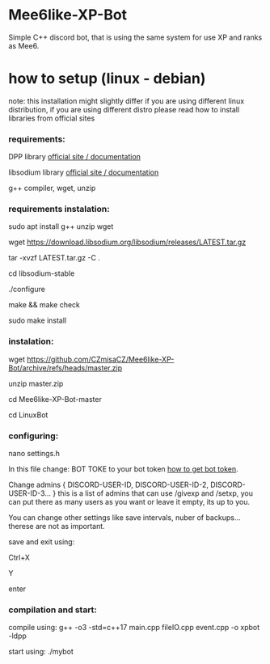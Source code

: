 # Mee6like-XP-Bot
Simple C++ discord bot, that is using the same system for use XP and ranks as Mee6.

# how to setup (linux - debian)

note: this installation might slightly differ if you are using different linux distribution, if you are using different distro please read how to install libraries from official sites

### requirements:

DPP library [official site / documentation](https://dpp.dev/install-linux-deb.html)

libsodium library [official site / documentation](https://doc.libsodium.org/)

g++ compiler, wget, unzip

### requirements instalation:

sudo apt install g++ unzip wget

wget https://download.libsodium.org/libsodium/releases/LATEST.tar.gz

tar -xvzf LATEST.tar.gz -C .

cd libsodium-stable

./configure

make && make check

sudo make install

### instalation:

wget https://github.com/CZmisaCZ/Mee6like-XP-Bot/archive/refs/heads/master.zip

unzip master.zip

cd Mee6like-XP-Bot-master

cd LinuxBot

### configuring:

nano settings.h

In this file change: BOT TOKE to your bot token [how to get bot token](https://youtu.be/aI4OmIbkJH8).

Change admins { DISCORD-USER-ID, DISCORD-USER-ID-2, DISCORD-USER-ID-3... } this is a list of admins that can use /givexp and /setxp, you can put there as many users as you want or leave it empty, its up to you.

You can change other settings like save intervals, nuber of backups... therese are not as important.

save and exit using: 

Ctrl+X

Y

enter

### compilation and start:

compile using: g++ -o3 -std=c++17 main.cpp fileIO.cpp event.cpp -o xpbot -ldpp

start using: ./mybot
